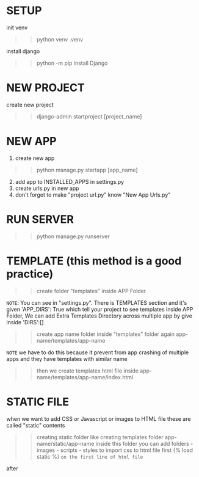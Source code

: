 # SETUP #
init venv
>> python venv .venv

install django
>> python -m pip install Django

# NEW PROJECT #
create new project
>> django-admin startproject [project_name]

# NEW APP #
1. create new app
>> python manage.py startapp [app_name]

2. add app to INSTALLED_APPS in settings.py
3. create urls.py in new app
4. don't forget to make "project url.py" know "New App Urls.py"

# RUN SERVER #
>> python manage.py runserver

# TEMPLATE (this method is a good practice)
>> create folder "templates" inside APP Folder

`NOTE`: You can see in "settings.py". There is TEMPLATES section
and it's given 'APP_DIRS': True which tell your project to see templates inside APP Folder, We can add Extra Templates Directory across multiple app by give inside 'DIRS':[]

>> create app name folder inside "templates" folder again
>> app-name/templates/app-name

`NOTE` we have to do this because it prevent from app crashing of multiple apps and they have templates with similar name
>> then we create templates html file inside
>> app-name/templates/app-name/index.html

# STATIC FILE
when we want to add CSS or Javascript or images to HTML file
these are called "static" contents
>> creating static folder like creating templates folder
>> app-name/static/app-name
inside this folder you can add folders
    - images
    - scripts
    - styles
>> to import css to html file
>> first 
{% load static %} `on the first line of html file`
<link rel="stylesheet" href="{% static 'meetups/styles/base.css' %}"> after <title> tag
>> like templates we will reference the path which start from inside 'static' folder

# Transfer data from View To Template
`in View `
def index(request):
    
    meetups = [
        { 'title': 'A First Meetup'},
        { 'title': 'A Second Meetup'}
    ]
    
    return render(request, 'meetups/index.html', {
        'meetups': meetups,
    }) 
`in Template`
<h2>{{ meetups.0.title }}</h2> <!-- Interpolation Syntax -->